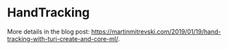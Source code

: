 # HandTracking

More details in the blog post: https://martinmitrevski.com/2019/01/19/hand-tracking-with-turi-create-and-core-ml/.
